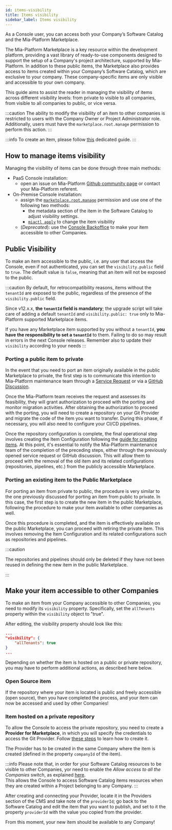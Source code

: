 ```yaml
---
id: items-visibility
title: Items visibility
sidebar_label: Items visibility
---
```


As a Console user, you can access both your Company’s Software Catalog and the Mia-Platform Marketplace.

The Mia-Platform Marketplace is a key resource within the development platform, providing a vast library of ready-to-use components designed to support the setup of a Company's project architecture, supported by Mia-Platform. In addition to these public items, the Marketplace also provides access to items created within your Company’s Software Catalog, which are exclusive to your company. These company-specific items are only visible and accessible to your own company.

This guide aims to assist the reader in managing the visibility of items across different visibility levels: from private to visible to all companies, from visible to all companies to public, or vice versa.

:::caution
The ability to modify the visibility of an item to other companies is restricted to users with the Company Owner or Project Administrator role. Additionally, users must have the `marketplace.root.manage` permission to perform this action.
:::

:::info
To create an item, please follow [this](/old_software-catalog/manage-items/overview.md) dedicated guide.
:::

## How to manage items visibility 

Managing the visibility of items can be done through three main methods:

- PaaS Console installation:
  - open an issue on Mia-Platform [Github community page](https://github.com/mia-platform/community) or contact your Mia-Platform referent.
- On-Premise Console installation:
  - assign the [`marketplace.root.manage`](/development_suite/identity-and-access-management/console-levels-and-permission-management.md#console-root-level-permissions) permission
  and use one of the following two methods:
    - the metadata section of the item in the Software Catalog to adjust visibility settings.
    - [`miactl apply`](/cli/miactl/30_commands.md#apply-1) to change the item visibility
  - (_Deprecated_): use the [Console Backoffice](/microfrontend-composer/previous-tools/cms/guide_cms.md) to make your item accessible to other Companies.


## Public Visibility

To make an item accessible to the public, i.e. any user that access the Console, even if not authenticated, you can set the `visibility.public` field to `true`. The default value is `false`, meaning that an item will not be exposed to the public.

:::caution
By default, for retrocompatibility reasons, items without the `tenantId` are exposed to the public, regardless of the presence of the `visibility.public` field.

Since v12.x.x, **the `tenantId` field is mandatory**; the upgrade script will take care of adding a default `tenantId` and `visibility.public: true` only to Mia-Platform supported Marketplace items.

If you have any Marketplace item supported by you without a `tenantId`, **you have the responsibility to set a `tenantId`** to them. Failing to do so may result in errors in the next Console releases. Remember also to update their `visibility` according to your needs
:::

### Porting a public item to private

In the event that you need to port an item originally available in the public Marketplace to private, the first step is to communicate this intention to Mia-Platform maintenance team through a [Service Request](https://makeitapp.atlassian.net/servicedesk/customer/portal/21) or via a [GitHub Discussion](https://github.com/mia-platform/community).

Once the Mia-Platform team receives the request and assesses its feasibility, they will grant authorization to proceed with the porting and monitor migration activities. After obtaining the authorization to proceed with the porting, you will need to create a repository on your Git Provider and migrate the code of the item you want to transfer. During this phase, if necessary, you will also need to configure your CI/CD pipelines.

Once the repository configuration is complete, the final operational step involves creating the Item Configuration following the [guide for creating items](/old_software-catalog/manage-items/overview.md). At this point, it's essential to notify the Mia-Platform maintenance team of the completion of the preceding steps, either through the previously opened service request or GitHub discussion. This will allow them to proceed with the removal of the old item and its related configurations (repositories, pipelines, etc.) from the publicly accessible Marketplace.

### Porting an existing item to the Public Marketplace

For porting an item from private to public, the procedure is very similar to the one previously discussed for porting an item from public to private. In this case, the first step is to create the new item in the public Marketplace, following the procedure to make your item available to other companies as well.

Once this procedure is completed, and the item is effectively available on the public Marketplace, you can proceed with retiring the private item. This involves removing the Item Configuration and its related configurations such as repositories and pipelines.

:::caution

The repositories and pipelines should only be deleted if they have not been reused in defining the new item in the public Marketplace.

:::

## Make your item accessible to other Companies

To make an item from your Company accessible to other Companies, you need to modify its `visibility` property. Specifically, set the `allTenants` property within the `visibility` object to "true".

After editing, the visibility property should look like this:

```json
...
"visibility": {
    "allTenants": true
}
...
```

Depending on whether the item is hosted on a public or private repository, you may have to perform additional actions, as described here below.

### Open Source item

If the repository where your item is located is public and freely accessible (open source), then you have completed the process, and your item can now be accessed and used by other Companies!

### Item hosted on a private repository

To allow the Console to access the private repository, you need to create a **Provider for Marketplace**, in which you will specify the credentials to access the Git Provider. Follow [these steps](/console/company-configuration/providers/configure-marketplace-provider.mdx) to learn how to create it.

The Provider has to be created in the same Company where the item is created (defined in the property `companyId` of the item).

:::info
Please note that, in order for your Software Catalog resources to be visible to other Companies, yor need to enable the *Allow access to all the Companies* switch, as explained [here](/console/company-configuration/providers/configure-marketplace-provider.mdx#step-2-provider-details).  
This allows the Console to access Software Catalog items resources when they are created within a Project belonging to any Company.
:::

After creating and connecting your Provider, locate it in the Providers section of the CMS and take note of the `providerId`; go back to the Software Catalog and edit the item that you want to publish, and set to it the property `providerId` with the value you copied from the provider.

From this moment, your new item should be available to any Company!